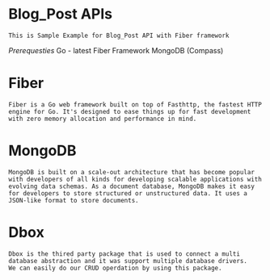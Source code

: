# Blog_Post APIs
    This is Sample Example for Blog_Post API with Fiber framework

*Prerequesties*
    Go - latest
    Fiber Framework
    MongoDB (Compass)

# Fiber
    Fiber is a Go web framework built on top of Fasthttp, the fastest HTTP engine for Go. It's designed to ease things up for fast development with zero memory allocation and performance in mind.

# MongoDB
    MongoDB is built on a scale-out architecture that has become popular with developers of all kinds for developing scalable applications with evolving data schemas. As a document database, MongoDB makes it easy for developers to store structured or unstructured data. It uses a JSON-like format to store documents.

# Dbox
    Dbox is the thired party package that is used to connect a multi database abstraction and it was support multiple database drivers.
    We can easily do our CRUD operdation by using this package.